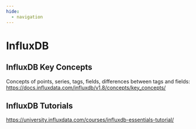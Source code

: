 ```yaml
---
hide:
  - navigation
---
```


# InfluxDB
## InfluxDB Key Concepts
Concepts of points, series, tags, fields, differences between tags and fields:
https://docs.influxdata.com/influxdb/v1.8/concepts/key_concepts/

## InfluxDB Tutorials
https://university.influxdata.com/courses/influxdb-essentials-tutorial/
